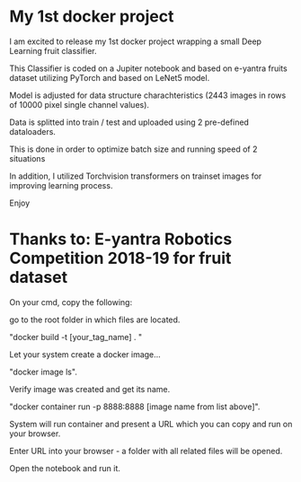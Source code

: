 # My 1st docker project
I am excited to release my 1st docker project wrapping a small Deep Learning fruit classifier.

This Classifier is coded on a Jupiter notebook and based on e-yantra fruits dataset utilizing PyTorch and based on LeNet5 model.

Model is adjusted for data structure charachteristics (2443 images in rows of 10000 pixel single channel values). 

Data is splitted into train / test and uploaded using 2 pre-defined dataloaders. 

This is done in order to optimize batch size and running speed of 2 situations

In addition, I utilized Torchvision transformers on trainset images for improving learning process. 

Enjoy

# Thanks to: E-yantra Robotics Competition 2018-19 for fruit dataset

On your cmd, copy the following:

go to the root folder in which files are located.

"docker build -t [your_tag_name] . "

Let your system create a docker image...

"docker image ls".

Verify image was created and get its name.

"docker container run -p 8888:8888 [image name from list above]".

System will run container and present a URL which you can copy and run on your browser.

Enter URL into your browser - a folder with all related files will be opened. 

Open the notebook and run it.
